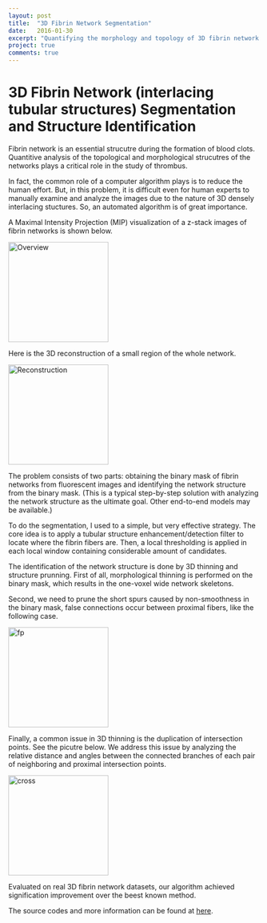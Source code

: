 ```yaml
---
layout: post
title:  "3D Fibrin Network Segmentation"
date:   2016-01-30
excerpt: "Quantifying the morphology and topology of 3D fibrin network is important to study thromus. I deviced a simply but effective algorithm for the segmentation of interlacing 3D tubular structures, as well as the identification and analysis of the network structure."
project: true
comments: true
---
```


# 3D Fibrin Network (interlacing tubular structures) Segmentation and Structure Identification

Fibrin network is an essential strucutre during the formation of blood clots. Quantitive analysis of the topological and morphological strucutres of the networks plays a critical role in the study of thrombus. 

In fact, the common role of a computer algorithm plays is to reduce the human effort. But, in this problem, it is difficult even for human experts to manually examine and analyze the images due to the nature of 3D densely interlacing stuctures. So, an automated algorithm is of great importance. 

A Maximal Intensity Projection (MIP) visualization of a z-stack images of fibrin networks is shown below.

<img src="{{ site.url }}/pic/fibrin_network_overview.png" alt="Overview" style="width: 200px;">

Here is the 3D reconstruction of a small region of the whole network.

<img src="{{ site.url }}/pic/fibrin_network_recon.png" alt="Reconstruction" style="width: 200px;">


The problem consists of two parts: obtaining the binary mask of fibrin networks from fluorescent images and identifying the network structure from the binary mask. (This is a typical step-by-step solution with analyzing the network structure as the ultimate goal. Other end-to-end models may be available.) 

To do the segmentation, I used to a simple, but very effective strategy. The core idea is to apply a tubular structure enhancement/detection filter to locate where the fibrin fibers are. Then, a local thresholding is applied in each local window containing considerable amount of candidates.

The identification of the network structure is done by 3D thinning and structure prunning. First of all, morphological thinning is performed on the binary mask, which results in the one-voxel wide network skeletons. 

Second, we need to prune the short spurs caused by non-smoothness in the binary mask, false connections occur between proximal fibers, like the following case. 

<img src="{{ site.url }}/pic/fibrin_network_false_connection.png" alt="fp" style="width: 200px;">

Finally, a common issue in 3D thinning is the duplication of intersection points. See the picutre below. We address this issue by analyzing the relative distance and angles between the connected branches of each pair of neighboring and proximal intersection points. 

<img src="{{ site.url }}/pic/fibrin_network_cross.png" alt="cross" style="width: 200px;">

Evaluated on real 3D fibrin network datasets, our algorithm achieved signification improvement over the beest known method. 

The source codes and more information can be found at [here](http://www3.nd.edu/~jchen16/fiber/home.html).
